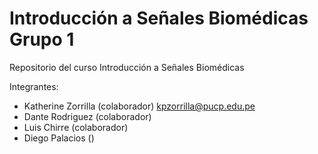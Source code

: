 # Introducción a Señales Biomédicas Grupo 1
Repositorio del curso Introducción a Señales Biomédicas

Integrantes:
* Katherine Zorrilla (colaborador) kpzorrilla@pucp.edu.pe
* Dante Rodriguez (colaborador)
* Luis Chirre (colaborador)
* Diego Palacios ()
  
